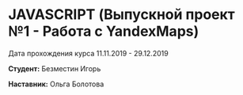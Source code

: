 # JAVASCRIPT (Выпускной проект №1 - Работа с YandexMaps)

Дата прохождения курса 11.11.2019 - 29.12.2019

**Студент:** Безместин Игорь

**Наставник:** Ольга Болотова
